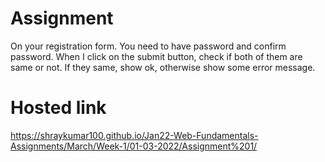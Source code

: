 # Assignment
On your registration form. You need to have password and confirm password. When I click on the submit button, check if both of them are same or not. If they same, show ok, otherwise show some error message.
# Hosted link
https://shraykumar100.github.io/Jan22-Web-Fundamentals-Assignments/March/Week-1/01-03-2022/Assignment%201/